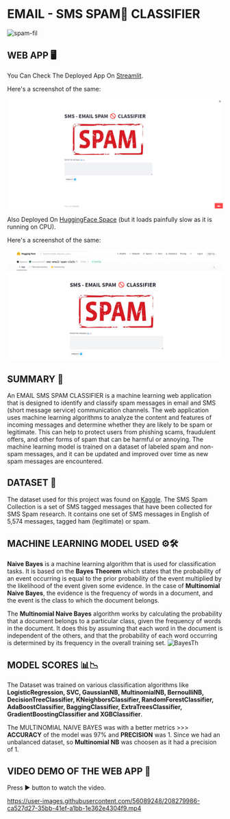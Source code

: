 # EMAIL - SMS SPAM🚫 CLASSIFIER
![spam-fil](https://user-images.githubusercontent.com/56089248/208253609-9a32d736-6e00-4fc8-ad7e-156cae3f22f6.jpg)



## WEB APP 🖥️
You Can Check The Deployed App On [Streamlit](https://amanastro7-email-sms-spam-classifier-sms-email-p7jnwf.streamlit.app/).

Here's a screenshot of the same:

![STREAMLIT SCREENSHOT](https://github.com/amanastro7/email-sms-spam-classifier/blob/main/images/streamlit_img.png)

Also Deployed On [HuggingFace Space](https://huggingface.co/spaces/amanastro07/sms-email-spam-clsfr)
(but it loads painfully slow as it is running on CPU).

Here's a screenshot of the same:

![HUGGING FACE SPACE SCREENSHOT](https://github.com/amanastro7/email-sms-spam-classifier/blob/main/images/image.png)



## SUMMARY 📝
An EMAIL SMS SPAM CLASSIFIER is a machine learning web application that is designed to identify and classify spam messages in email and SMS (short message service) communication channels. The web application uses machine learning algorithms to analyze the content and features of incoming messages and determine whether they are likely to be spam or legitimate. This can help to protect users from phishing scams, fraudulent offers, and other forms of spam that can be harmful or annoying. The machine learning model is trained on a dataset of labeled spam and non-spam messages, and it can be updated and improved over time as new spam messages are encountered.



## DATASET 📁
The dataset used for this project was found on [Kaggle](https://www.kaggle.com/datasets/uciml/sms-spam-collection-dataset). The SMS Spam Collection is a set of SMS tagged messages that have been collected for SMS Spam research. It contains one set of SMS messages in English of 5,574 messages, tagged ham (legitimate) or spam.



## MACHINE LEARNING MODEL USED ⚙️🛠️
**Naive Bayes** is a machine learning algorithm that is used for classification tasks. It is based on the **Bayes Theorem** which states that the probability of an event occurring is equal to the prior probability of the event multiplied by the likelihood of the event given some evidence. In the case of **Multinomial Naive Bayes**, the evidence is the frequency of words in a document, and the event is the class to which the document belongs.

The **Multinomial Naive Bayes** algorithm works by calculating the probability that a document belongs to a particular class, given the frequency of words in the document. It does this by assuming that each word in the document is independent of the others, and that the probability of each word occurring is determined by its frequency in the overall training set.
![BayesTh](https://user-images.githubusercontent.com/56089248/208252941-57e68b83-a1b7-4232-8e41-d5999456ccb7.png)



## MODEL SCORES 📊📉
The Dataset was trained on various classification algorithms like **LogisticRegression, SVC, GaussianNB, MultinomialNB, BernoulliNB, DecisionTreeClassifier, KNeighborsClassifier, RandomForestClassifier, AdaBoostClassifier, BaggingClassifier, ExtraTreesClassifier, GradientBoostingClassifier and XGBClassifier**.

The MULTINOMIAL NAIVE BAYES was with a better metrics >>> **ACCURACY** of the model was 97% and **PRECISION** was 1. Since we had an unbalanced dataset, so **Multinomial NB** was choosen as it had a precision of 1.



## VIDEO DEMO OF THE WEB APP 📱
Press ▶️ button to watch the video.

https://user-images.githubusercontent.com/56089248/208279986-ca527d27-35bb-41ef-a1bb-1e362e4304f9.mp4
